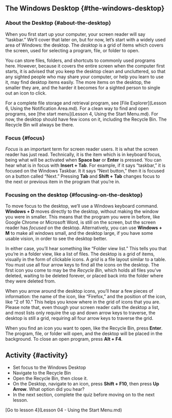 The Windows Desktop {#the-windows-desktop}
-------------------

### About the Desktop {#about-the-desktop}

When you first start up your computer, your screen reader will say
“taskbar.” We’ll cover that later on, but for now, let’s start with a
widely used area of Windows: the desktop. The *desktop* is a grid of
items which covers the screen, used for selecting a program, file, or
folder to open.

You can store files, folders, and shortcuts to commonly used programs
here. However, because it covers the entire screen when the computer
first starts, it is advised that you keep the desktop clean and
uncluttered, so that any sighted people who may share your computer, or
help you learn to use it, may find desktop items easily. The more items
on the desktop, the smaller they are, and the harder it becomes for a
sighted person to single out an icon to click.

For a complete file storage and retrieval program, see [File
Explorer](Lesson 6, Using the Notification Area.md). For a clean way to find and open programs, see
[the start menu](Lesson 4, Using the Start Menu.md). For now, the desktop should have few
icons on it, including the Recycle Bin. The Recycle Bin will always be
there.

### Focus {#focus}

*Focus* is an important term for screen reader users. It is what the
screen reader has just read. Technically, it is the item which is in
keyboard focus, being what will be activated when **Space bar** or
**Enter** is pressed. You can hear what is in focus with **Insert +
Tab**. For example, if it says “taskbar,” it is focused on the Windows
Taskbar. It it says “Next button,” then it is focused on a button called
“Next.” Pressing **Tab** and **Shift + Tab** changes focus to the next
or previous item in the program that you’re in.

### Focusing on the desktop {#focusing-on-the-desktop}

To move focus to the desktop, we’ll use a Windows keyboard command.
**Windows + D** moves directly to the desktop, without making the window
you were in smaller. This means that the program you were in before,
like Google Chrome or Microsoft Word, is still on the screen, but the
screen reader has *focused* on the desktop. Alternatively, you can use
**Windows + M** to make all windows small, and the desktop large, if you
have some usable vision, in order to see the desktop better.

In either case, you’ll hear something like “Folder view list.” This
tells you that you’re in a folder view, like a list of files. The
desktop is a grid of items, visually in the form of clickable icons. A
*grid* is a file layout similar to a table. You must use all four arrow
keys to find all the icons on the desktop. The first icon you come to
may be the *Recycle Bin*, which holds all files you’ve deleted, waiting
to be deleted forever, or placed back into the folder where they were
deleted from.

When you arrow around the desktop icons, you’ll hear a few pieces of
information: the name of the icon, like “Firefox,” and the position of
the icon, like “2 of 10.” This helps you know where in the grid of icons
that you are. Please note that, even though your screen reader calls the
desktop a list, and most lists only require the up and down arrow keys
to traverse, the desktop is still a grid, requiring all four arrow keys
to traverse the grid.

When you find an icon you want to open, like the Recycle Bin, press
**Enter**. The program, file, or folder will open, and the desktop will
be placed in the background. To close an open program, press **Alt +
F4**.

Activity {#activity}
--------

-   Set focus to the Windows Desktop
-   Navigate to the Recycle Bin
-   Open the Recycle Bin, then close it.
-   On the Desktop, navigate to an icon, press **Shift + F10**, then
    press **Up Arrow**. What option did you hear?
-   In the next section, complete the quiz before moving on to the next
    lesson.

[Go to lesson 4](Lesson 04 - Using the Start Menu.md)

